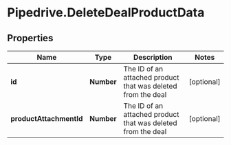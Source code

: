 # Pipedrive.DeleteDealProductData

## Properties

Name | Type | Description | Notes
------------ | ------------- | ------------- | -------------
**id** | **Number** | The ID of an attached product that was deleted from the deal | [optional] 
**productAttachmentId** | **Number** | The ID of an attached product that was deleted from the deal | [optional] 



